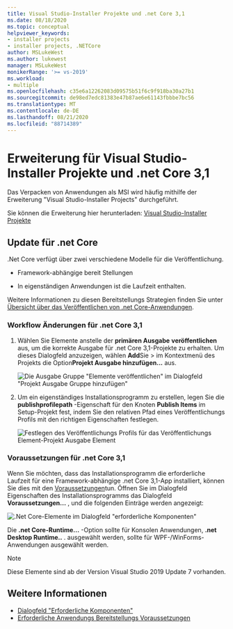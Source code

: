 ```yaml
---
title: Visual Studio-Installer Projekte und .net Core 3,1
ms.date: 08/18/2020
ms.topic: conceptual
helpviewer_keywords:
- installer projects
- installer projects, .NETCore
author: MSLukeWest
ms.author: lukewest
manager: MSLukeWest
monikerRange: '>= vs-2019'
ms.workload:
- multiple
ms.openlocfilehash: c35e6a12262083d09575b51f6c9f918ba30a27b1
ms.sourcegitcommit: de98ed7edc81383e47b87ae6e61143fbbbe7bc56
ms.translationtype: MT
ms.contentlocale: de-DE
ms.lasthandoff: 08/21/2020
ms.locfileid: "88714389"
---
```

# <a name="visual-studio-installer-projects-extension-and-net-core-31"></a>Erweiterung für Visual Studio-Installer Projekte und .net Core 3,1

Das Verpacken von Anwendungen als MSI wird häufig mithilfe der Erweiterung "Visual Studio-Installer Projects" durchgeführt.

Sie können die Erweiterung hier herunterladen: [Visual Studio-Installer Projekte](https://marketplace.visualstudio.com/items?itemName=VisualStudioClient.MicrosoftVisualStudio2017InstallerProjects)

## <a name="update-for-net-core"></a>Update für .net Core
.Net Core verfügt über zwei verschiedene Modelle für die Veröffentlichung.

- Framework-abhängige bereit Stellungen

- In eigenständigen Anwendungen ist die Laufzeit enthalten.

Weitere Informationen zu diesen Bereitstellungs Strategien finden Sie unter [Übersicht über das Veröffentlichen von .net Core-Anwendungen](https://docs.microsoft.com/dotnet/core/deploying/).

### <a name="workflow-changes-for-net-core-31"></a>Workflow Änderungen für .net Core 3,1

1. Wählen Sie Elemente anstelle der **primären Ausgabe** **veröffentlichen** aus, um die korrekte Ausgabe für .net Core 3,1-Projekte zu erhalten.  Um dieses Dialogfeld anzuzeigen, wählen **Add**Sie  >  im Kontextmenü des Projekts die Option**Projekt Ausgabe hinzufügen...** aus.

    ![Die Ausgabe Gruppe "Elemente veröffentlichen" im Dialogfeld "Projekt Ausgabe Gruppe hinzufügen"](../deployment/media/installer-projects-net-core-publish-items-output.png "Veröffentlichungs Elemente auswählen")

2. Um ein eigenständiges Installationsprogramm zu erstellen, legen Sie die **publishprofilepath** -Eigenschaft für den Knoten **Publish Items** im Setup-Projekt fest, indem Sie den relativen Pfad eines Veröffentlichungs Profils mit den richtigen Eigenschaften festlegen.

    ![Festlegen des Veröffentlichungs Profils für das Veröffentlichungs Element-Projekt Ausgabe Element](../deployment/media/installer-projects-net-core-publish-profile.png "Veröffentlichungs Profil festlegen")

### <a name="prerequisites-for-net-core-31"></a>Voraussetzungen für .net Core 3,1

Wenn Sie möchten, dass das Installationsprogramm die erforderliche Laufzeit für eine Framework-abhängige .net Core 3,1-App installiert, können Sie dies mit den [Voraussetzungen](../deployment/application-deployment-prerequisites.md)tun.  Öffnen Sie im Dialogfeld Eigenschaften des Installationsprogramms das Dialogfeld **Voraussetzungen...** , und die folgenden Einträge werden angezeigt:

![.Net Core-Elemente im Dialogfeld "erforderliche Komponenten"](../deployment/media/installer-projects-net-core-prerequisites.png "Erforderliche Komponenten für .NET Core")

Die **.net Core-Runtime...** -Option sollte für Konsolen Anwendungen, **.net Desktop Runtime..** . ausgewählt werden, sollte für WPF-/WinForms-Anwendungen ausgewählt werden.

>[!NOTE]
>Diese Elemente sind ab der Version Visual Studio 2019 Update 7 vorhanden.

## <a name="see-also"></a>Weitere Informationen

- [Dialogfeld "Erforderliche Komponenten"](../ide/reference/prerequisites-dialog-box.md)
- [Erforderliche Anwendungs Bereitstellungs Voraussetzungen](../deployment/application-deployment-prerequisites.md)
